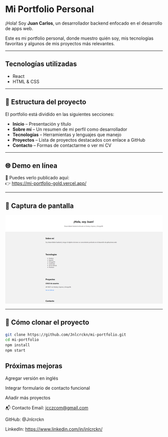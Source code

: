 # Mi Portfolio Personal

¡Hola! Soy **Juan Carlos**, un desarrollador backend enfocado en el desarrollo de apps web.

Este es mi portfolio personal, donde muestro quién soy, mis tecnologías favoritas y algunos de mis proyectos más relevantes.

---

##  Tecnologías utilizadas

- React
- HTML & CSS

---

## 📂 Estructura del proyecto

El portfolio está dividido en las siguientes secciones:

- **Inicio** – Presentación y título
- **Sobre mí** – Un resumen de mi perfil como desarrollador
- **Tecnologías** – Herramientas y lenguajes que manejo
- **Proyectos** – Lista de proyectos destacados con enlace a GitHub
- **Contacto** – Formas de contactarme o ver mi CV

---

## 🌐 Demo en línea

🔗 Puedes verlo publicado aquí:  
👉 https://mi-portfolio-gold.vercel.app/

---

## 📸 Captura de pantalla

![Preview del portfolio](./assets/preview.png)

---

## 📁 Cómo clonar el proyecto

```bash
git clone https://github.com/Jnlcrckn/mi-portfolio.git
cd mi-portfolio
npm install
npm start
```
## Próximas mejoras
Agregar versión en inglés

Integrar formulario de contacto funcional

Añadir más proyectos

📬 Contacto
Email: jcczcom@gmail.com

GitHub: @Jnlcrckn

LinkedIn: https://www.linkedin.com/in/jnlcrckn/
